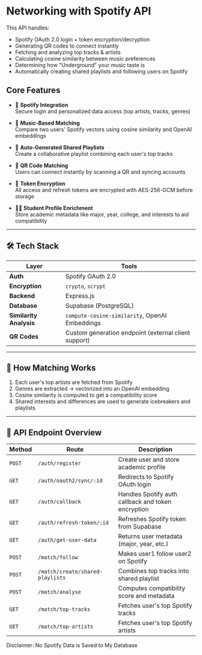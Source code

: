 # Networking with Spotify API

This API handles:
- Spotify OAuth 2.0 login + token encryption/decryption  
- Generating QR codes to connect instantly  
- Fetching and analyzing top tracks & artists  
- Calculating cosine similarity between music preferences
- Determining how "Underground" your music taste is 
- Automatically creating shared playlists and following users on Spotify

## Core Features

- 🎵 **Spotify Integration**  
  Secure login and personalized data access (top artists, tracks, genres)

- 🤝 **Music-Based Matching**  
  Compare two users' Spotify vectors using cosine similarity and OpenAI embeddings

- 📀 **Auto-Generated Shared Playlists**  
  Create a collaborative playlist combining each user's top tracks

- 📸 **QR Code Matching**  
  Users can connect instantly by scanning a QR and syncing accounts

- 🔐 **Token Encryption**  
  All access and refresh tokens are encrypted with AES-256-GCM before storage

- 🧑‍🎓 **Student Profile Enrichment**  
  Store academic metadata like major, year, college, and interests to aid compatibility

---

## 🛠 Tech Stack

| Layer | Tools |
|-------|-------|
| **Auth** | Spotify OAuth 2.0 |
| **Encryption** | `crypto`, `scrypt` |
| **Backend** | Express.js |
| **Database** | Supabase (PostgreSQL) |
| **Similarity Analysis** | `compute-cosine-similarity`, OpenAI Embeddings |
| **QR Codes** | Custom generation endpoint (external client support) |

---

## 🧠 How Matching Works

1. Each user's top artists are fetched from Spotify  
2. Genres are extracted → vectorized into an OpenAI embedding  
3. Cosine similarity is computed to get a compatibility score  
4. Shared interests and differences are used to generate icebreakers and playlists

---

## 📡 API Endpoint Overview

| Method | Route | Description |
|--------|-------|-------------|
| `POST` | `/auth/register` | Create user and store academic profile |
| `GET`  | `/auth/oauth2/sync/:id` | Redirects to Spotify OAuth login |
| `GET`  | `/auth/callback` | Handles Spotify auth callback and token encryption |
| `GET`  | `/auth/refresh-token/:id` | Refreshes Spotify token from Supabase |
| `GET`  | `/auth/get-user-data` | Returns user metadata (major, year, etc.) |
| `POST` | `/match/follow` | Makes user1 follow user2 on Spotify |
| `POST` | `/match/create/shared-playlists` | Combines top tracks into shared playlist |
| `POST` | `/match/analyse` | Computes compatibility score and metadata |
| `GET`  | `/match/top-tracks` | Fetches user's top Spotify tracks |
| `GET`  | `/match/top-artists` | Fetches user's top Spotify artists |

Disclaimer: No Spotify Data is Saved to My Database
